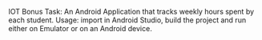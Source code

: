 IOT Bonus Task: An Android Application that tracks weekly hours spent by each student.
Usage: import in Android Studio, build the project and run either on Emulator or on an Android device.